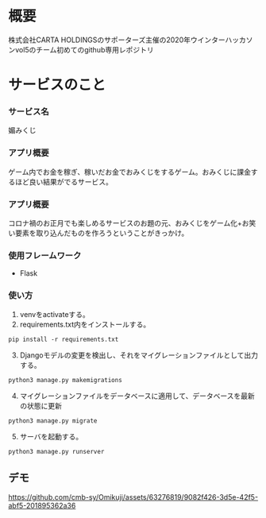 # 概要
株式会社CARTA HOLDINGSのサポーターズ主催の2020年ウインターハッカソンvol5のチーム初めてのgithub専用レポジトリ

# サービスのこと
### サービス名
媚みくじ

### アプリ概要
ゲーム内でお金を稼ぎ、稼いだお金でおみくじをするゲーム。おみくじに課金するほど良い結果がでるサービス。

### アプリ概要
コロナ禍のお正月でも楽しめるサービスのお題の元、おみくじをゲーム化+お笑い要素を取り込んだものを作ろうということがきっかけ。

### 使用フレームワーク
- Flask

### 使い方
1. venvをactivateする。
2. requirements.txt内をインストールする。
```
pip install -r requirements.txt
```
3. Djangoモデルの変更を検出し、それをマイグレーションファイルとして出力する。
```
python3 manage.py makemigrations
```
4. マイグレーションファイルをデータベースに適用して、データベースを最新の状態に更新
```
python3 manage.py migrate
```
5. サーバを起動する。
```
python3 manage.py runserver
```
## デモ
https://github.com/cmb-sy/Omikuji/assets/63276819/9082f426-3d5e-42f5-abf5-201895362a36
